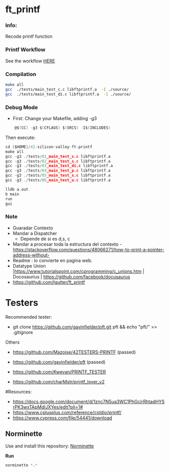 # ft_printf

### Info:
Recode printf function

### Printf Workflow

See the workflow [HERE](https://drive.google.com/file/d/1zPrMQ2q4wuR16TWdBtKlLVVquNKdpGmb/view?usp=sharing)

### Compilation
```bash
make all
gcc  ./tests/main_test_c.c libftprintf.a  -I ./source/
gcc  ./tests/main_test_di.c libftprintf.a  -I ./source/
```

### Debug  Mode

- First: Change your Makefile, adding -g3
```c
	@$(CC) -g3 $(CFLAGS) $(SRCS) -I$(INCLUDES)
```
Then execute:
```c
cd {$HOME}/42-silicon-valley-ft-printf
make all
gcc -g3 ./tests/01_main_test_s.c libftprintf.a
gcc -g3 ./tests/02_main_test_s.c libftprintf.a
gcc -g3 ./tests/03_main_test_di.c libftprintf.a
gcc -g3 ./tests/04_main_test_p.c libftprintf.a
gcc -g3 ./tests/05_main_test_x.c libftprintf.a
gcc -g3 ./tests/06_main_test_u.c libftprintf.a

lldb a.out
b main
run
gui
```



### Note
- Guaradar Contexto
- Mandar a Dispatcher
	- Depende de si es d,s, c
- Mandar a procesar toda la estructura del contexto
-https://stackoverflow.com/questions/48066271/how-to-print-a-pointer-address-without-
- Readme : lo convierte en pagina web.
- Datatype Union |https://www.tutorialspoint.com/cprogramming/c_unions.htm | Docosaurius | https://github.com/facebook/docusaurus
- https://github.com/lgutter/ft_printf


# Testers

Recommended tester:
- git clone https://github.com/gavinfielder/pft.git pft && echo "pft/" >> .gitignore

Others
- https://github.com/Mazoise/42TESTERS-PRINTF (passed)
- https://github.com/gavinfielder/pft	(passed)
- https://github.com/Kwevan/PRINTF_TESTER


- https://github.com/charMstr/printf_lover_v2

#Resources:

- https://docs.google.com/document/d/1znc7N5ua3WC1PhGcirRhtadHYSrPK3wxTApMdlJXYes/edit?pli=1#
- https://www.cplusplus.com/reference/cstdio/printf/
- https://www.cypress.com/file/54441/download

## Norminette

Use and install this repository: 
[ Norminette ](https://github.com/42sp/norminette-client.git)

**Run**
```bash
norminette *.*
```